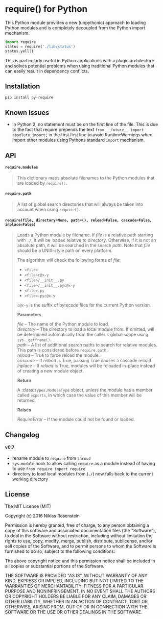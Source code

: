 # require() for Python

This Python module provides a new (unpythonic) approach to loading Python
modules and is completely decoupled from the Python import mechanism.

```python
import require
status = require('./lib/status')
status.yell()
```

This is particularly useful in Python applications with a plugin architecture
and solves potential problems when using traditional Python modules that can
easily result in dependency conflicts.

## Installation

    pip install py-require

## Known Issues

- In Python 2, no statement must be on the first line of the file. This is
  due to the fact that require prepends the text `from __future__ import absolute_import;`
  in the first first line to avoid RuntimeWarnings when import other modules
  using Pythons standard `import` mechanism.

## API

#### `require.modules`

> This dictionary maps absolute filenames to the Python modules that are
> loaded by `require()`.

#### `require.path`

> A list of global search directories that will always be taken into account
> when using `require()`.

#### `require(file, directory=None, path=(), reload=False, cascade=False, inplace=False)`

> Loads a Python module by filename. If *file* is a relative path starting
> with `./`, it will be loaded relative to *directory*. Otherwise, if it
> is not an absolute path, it will be searched in the search *path*. Note
> that *file* should be a UNIX-style path on every platform.
>
> The algorithm will check the following forms of *file*:
>
> - `<file>`
> - `<file>c@x-y`
> - `<file>/__init__.py`
> - `<file>/__init__.pyc@x-y`
> - `<file>.py`
> - `<file>.pyc@x-y`
>
> `c@x-y` is the suffix of bytecode files for the current Python version.
>
> __Parameters__
>
> *file* &ndash; The name of the Python module to load.  
> *directory* &ndash; The directory to load a local module from. If omitted,
>   will be determined automatically from the caller's global scope using
>   `sys._getframe()`.  
> *path* &ndash; A list of additional search paths to search for relative
>   modules. This path is considered before `require.path`.  
> *reload* &ndash; True to force reload the module.  
> *cascade* &ndash; If *reload* is True, passing True causes a cascade
>   reload.  
> *inplace* &ndash; If *reload* is True, modules will be reloaded in-place
>   instead of creating a new module object.
>
> __Return__
>
> A :class:`types.ModuleType` object, unless the module has a member called
> `exports`, in which case the value of this member will be returned.
>
> __Raises__
>
> *RequireError* &ndash; If the module could not be found or loaded.

## Changelog

#### v0.7

- rename module to `require` from `shroud`
- `sys.module` hook to allow calling `require` as a module instead of
  having to use `from require import require`
- directory to load local modules from (`./`) now falls back to the
  current working directory

## License

The MIT License (MIT)

Copyright (c) 2016  Niklas Rosenstein

Permission is hereby granted, free of charge, to any person obtaining a copy
of this software and associated documentation files (the "Software"), to deal
in the Software without restriction, including without limitation the rights
to use, copy, modify, merge, publish, distribute, sublicense, and/or sell
copies of the Software, and to permit persons to whom the Software is
furnished to do so, subject to the following conditions:

The above copyright notice and this permission notice shall be included in all
copies or substantial portions of the Software.

THE SOFTWARE IS PROVIDED "AS IS", WITHOUT WARRANTY OF ANY KIND, EXPRESS OR
IMPLIED, INCLUDING BUT NOT LIMITED TO THE WARRANTIES OF MERCHANTABILITY,
FITNESS FOR A PARTICULAR PURPOSE AND NONINFRINGEMENT. IN NO EVENT SHALL THE
AUTHORS OR COPYRIGHT HOLDERS BE LIABLE FOR ANY CLAIM, DAMAGES OR OTHER
LIABILITY, WHETHER IN AN ACTION OF CONTRACT, TORT OR OTHERWISE, ARISING FROM,
OUT OF OR IN CONNECTION WITH THE SOFTWARE OR THE USE OR OTHER DEALINGS IN THE
SOFTWARE.
